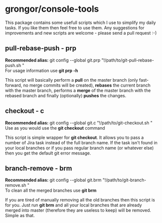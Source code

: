 grongor/console-tools
=====================

This package contains some usefull scripts which I use to simplify my daily tasks. If you like them then feel free to
use them. Any suggestions for improvements and new scripts are welcome - please send a pull request :-)

pull-rebase-push - prp
----------------------

**Recommended alias:** git config --global git.prp "!/path/to/git-pull-rebase-push.sh "  
For usage information use **git prp -h**

This script will basically perform a **pull** on the master branch (only fast-forward, no merge commits will be
created), **rebases** the current branch with the master branch, performs a **merge** of the master branch with
the rebased branch and finally (optionally) **pushes** the changes.

checkout - c
----------------------

**Recommended alias:** git config --global git.c "!/path/to/git-checkout.sh "  
Use as you would use the **git checkout** command

This script is simple wrapper for **git checkout**. It allows you to pass a number of Jira task instead of the full
branch name. If the task isn't found in your local branches or if you pass regular branch name (or whatever else)
then you get the default git error message.

branch-remove - brm
----------------------

**Recommended alias:** git config --global git.brm "!/path/to/git-branch-remove.sh "  
To clean all the merged branches use **git brm**

If you are tired of manually removing all the old branches then this script is for you. Just run **git brm**
and all your local branches that are already merged into master (therefore they are useless to keep)
will be removed. Simple as that.
